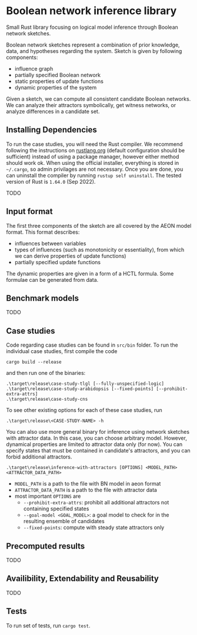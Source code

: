 # Boolean network inference library

Small Rust library focusing on logical model inference through Boolean network sketches.

Boolean network sketches represent a combination of prior knowledge, data, and hypotheses regarding the system.
Sketch is given by following components: 
- influence graph
- partially specified Boolean network 
- static properties of update functions
- dynamic properties of the system

Given a sketch, we can compute all consistent candidate Boolean networks. 
We can analyze their attractors symbolically, get witness networks, or analyze differences in a candidate set.

## Installing Dependencies

To run the case studies, you will need the Rust compiler. We recommend following the instructions on [rustlang.org](https://www.rust-lang.org/learn/get-started) (default configuration should be sufficient) instead of using a package manager, however either method should work ok. When using the official installer, everything is stored in `~/.cargo`, so admin privilages are not necessary. Once you are done, you can uninstall the compiler by running `rustup self uninstall`. The tested version of Rust is `1.64.0` (Sep 2022).

TODO

## Input format

The first three components of the sketch are all covered by the AEON model format. This format describes:
- influences between variables
- types of influences (such as monotonicity or essentiality), from which we can derive properties of update functions)
- partially specified update functions 

The dynamic properties are given in a form of a HCTL formula. Some formulae can be generated from data.

## Benchmark models

TODO

## Case studies
Code regarding case studies can be found in `src/bin` folder. To run the individual case studies, first compile the code
```
cargo build --release
```
and then run one of the binaries:
```
.\target\release\case-study-tlgl [--fully-unspecified-logic] 
.\target\release\case-study-arabidopsis [--fixed-points] [--prohibit-extra-attrs]
.\target\release\case-study-cns
```

To see other existing options for each of these case studies, run 
```
.\target\release\<CASE-STUDY-NAME> -h
```

You can also use more general binary for inference using network sketches with attractor data.
In this case, you can choose arbitrary model. 
However, dynamical properties are limited to attractor data only (for now). 
You can specify states that must be contained in candidate's attractors, and you can forbid additional attractors.

````
.\target\release\inference-with-attractors [OPTIONS] <MODEL_PATH> <ATTRACTOR_DATA_PATH>
````
- `MODEL_PATH` is a path to the file with BN model in aeon format
- `ATTRACTOR_DATA_PATH` is a path to the file with attractor data
- most important `OPTIONS` are
  - `--prohibit-extra-attrs`: prohibit all additional attractors not containing specified states
  - `--goal-model <GOAL_MODEL>`: a goal model to check for in the resulting ensemble of candidates
  - `--fixed-points`: compute with steady state attractors only

## Precomputed results

TODO

## Availibility, Extendability and Reusability

TODO

## Tests 
To run set of tests, run `cargo test`.